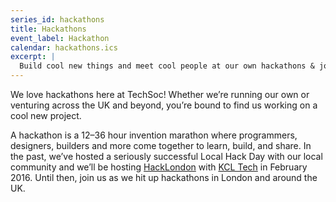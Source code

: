 ```yaml
---
series_id: hackathons
title: Hackathons
event_label: Hackathon
calendar: hackathons.ics
excerpt: |
  Build cool new things and meet cool people at our own hackathons & join us as we venture across the UK and beyond.
---
```


We love hackathons here at TechSoc! Whether we’re running our own or venturing across the UK and beyond, you’re bound to find us working on a cool new project.

A hackathon is a 12&ndash;36 hour invention marathon where programmers, designers, builders and more come together to learn, build, and share. In the past, we’ve hosted a seriously successful Local Hack Day with our local community and we’ll be hosting [HackLondon](http://hacklondon.org) with [KCL Tech](http://kcl.tech) in February 2016. Until then, join us as we hit up hackathons in London and around the UK.
